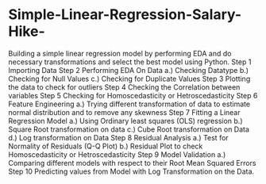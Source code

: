 # Simple-Linear-Regression-Salary-Hike-
Building a simple linear regression model by performing EDA and do necessary transformations and select the best model using Python.
Step 1 Importing Data
Step 2 Performing EDA On Data
a.) Checking Datatype
b.) Checking for Null Values
c.) Checking for Duplicate Values
Step 3 Plotting the data to check for outliers
Step 4 Checking the Correlation between variables
Step 5 Checking for Homoscedasticity or Hetroscedasticity
Step 6 Feature Engineering
a.) Trying different transformation of data to estimate normal distribution and to remove any skewness
Step 7 Fitting a Linear Regression Model
a.) Using Ordinary least squares (OLS) regression
b.) Square Root transformation on data
c.) Cube Root transformation on Data
d.) Log transformation on Data
Step 8 Residual Analysis
a.) Test for Normality of Residuals (Q-Q Plot)
b.) Residual Plot to check Homoscedasticity or Hetroscedasticity
Step 9 Model Validation
a.) Comparing different models with respect to their Root Mean Squared Errors
Step 10 Predicting values from Model with Log Transformation on the Data.
